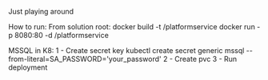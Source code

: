 Just playing around

How to run:
From solution root:
	docker build -t <username>/platformservice
	docker run -p 8080:80 -d <username>/platformservice

MSSQL in K8:
1 - Create secret key
	kubectl create secret generic mssql --from-literal=SA_PASSWORD='your_password'
2 - Create pvc
3 - Run deployment
